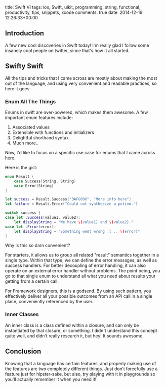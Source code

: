 title: Swift VI
tags: ios, Swift, uikit, programming, string, functional, productivity, tips, snippets, xcode
comments: true
date: 2014-12-19 12:26:33+00:00

## Introduction

A few new cool discoveries in Swift today! I'm really glad I follow some insanely cool people on twitter, since that's how it all started.

## Swifty Swift

All the tips and tricks that I came across are mostly about making the most out of the language, and using very convenient and readable practices, so here it goes:

### Enum All The Things

Enums in swift are over-powered, which makes them awesome. A few important enum features include:

1. Associated values
2. Extensible with functions and initializers
3. Delightful shorthand syntax
4. Much more..

Now, I'd like to focus on a specific use case for enums that I came across [here](http://stackoverflow.com/a/24185109/456434).

Here is the gist:

```swift
enum Result {
    case Success(String, String)
    case Error(String)
}

let success = Result.Success("3AFG09X", "More info here")
let failure = Result.Error("Could not synthesize a potion.")

switch success {
case let .Success(value1, value2):
    let displayString = "We have \(value1) and \(value2)."
case let .Error(error):
    let displayString = "Something went wrong :( .. \(error)"
}
```

Why is this so darn convenient?

For starters, it allows us to group all related "result" semantics together in a single type. Within that type, we can define the error messages, as well as success handlers. For better decoupling of error handling, it can also operate on an external error handler without problems. The point being, you go to that single enum to understand all what you need about results your getting from a certain call.

For Framework designers, this is a godsend. By using such pattern, you effectively deliver all your possible outcomes from an API call in a single place, conveniently referenced by the user.

### Inner Classes

An inner class is a class defined within a closure, and can only be instantiated by that closure, or something. I didn't understand this concept quite well, and didn't really research it, but hey! It sounds awesome.

## Conclusion

Knowing that a language has certain features, and properly making use of the features are two completely different things. Just don't forcefully use a feature just for hipster-sake, but also, try playing with it in playgrounds so you'll actually remember it when you need it!

